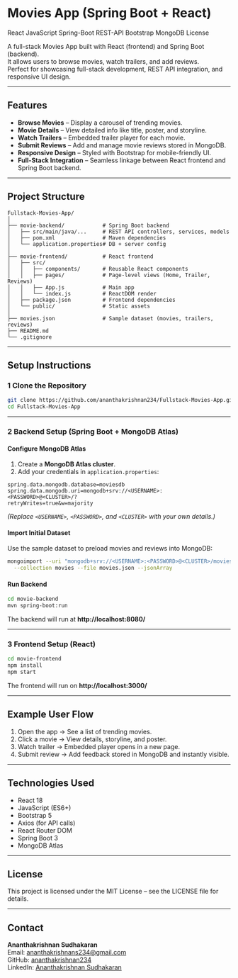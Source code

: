 

# Movies App (Spring Boot + React)  

React JavaScript Spring-Boot REST-API Bootstrap MongoDB License  

A full-stack Movies App built with React (frontend) and Spring Boot (backend).  
It allows users to browse movies, watch trailers, and add reviews.  
Perfect for showcasing full-stack development, REST API integration, and responsive UI design.  

---

## Features
- **Browse Movies** – Display a carousel of trending movies.  
- **Movie Details** – View detailed info like title, poster, and storyline.  
- **Watch Trailers** – Embedded trailer player for each movie.  
- **Submit Reviews** – Add and manage movie reviews stored in MongoDB.  
- **Responsive Design** – Styled with Bootstrap for mobile-friendly UI.  
- **Full-Stack Integration** – Seamless linkage between React frontend and Spring Boot backend.  

---

## Project Structure
```
Fullstack-Movies-App/
│
├── movie-backend/            # Spring Boot backend
│   ├── src/main/java/...     # REST API controllers, services, models
│   ├── pom.xml               # Maven dependencies
│   └── application.properties# DB + server config
│
├── movie-frontend/           # React frontend
│   ├── src/
│   │   ├── components/       # Reusable React components
│   │   ├── pages/            # Page-level views (Home, Trailer, Reviews)
│   │   ├── App.js            # Main app
│   │   └── index.js          # ReactDOM render
│   ├── package.json          # Frontend dependencies
│   └── public/               # Static assets
│
├── movies.json               # Sample dataset (movies, trailers, reviews)
├── README.md
└── .gitignore
```

---

## Setup Instructions

### 1 Clone the Repository
```bash
git clone https://github.com/ananthakrishnan234/Fullstack-Movies-App.git
cd Fullstack-Movies-App
```

---

### 2 Backend Setup (Spring Boot + MongoDB Atlas)

#### Configure MongoDB Atlas
1. Create a **MongoDB Atlas cluster**.  
2. Add your credentials in `application.properties`:  

```properties
spring.data.mongodb.database=moviesdb
spring.data.mongodb.uri=mongodb+srv://<USERNAME>:<PASSWORD>@<CLUSTER>/?
retryWrites=true&w=majority
```

*(Replace `<USERNAME>`, `<PASSWORD>`, and `<CLUSTER>` with your own details.)*  

#### Import Initial Dataset
Use the sample dataset to preload movies and reviews into MongoDB:  
```bash
mongoimport --uri "mongodb+srv://<USERNAME>:<PASSWORD>@<CLUSTER>/moviesdb" \
  --collection movies --file movies.json --jsonArray
```

#### Run Backend
```bash
cd movie-backend
mvn spring-boot:run
```

The backend will run at **http://localhost:8080/**  

---

### 3 Frontend Setup (React)

```bash
cd movie-frontend
npm install
npm start
```

The frontend will run on **http://localhost:3000/**  

---

## Example User Flow
1. Open the app → See a list of trending movies.  
2. Click a movie → View details, storyline, and poster.  
3. Watch trailer → Embedded player opens in a new page.  
4. Submit review → Add feedback stored in MongoDB and instantly visible.  

---

## Technologies Used
- React 18  
- JavaScript (ES6+)  
- Bootstrap 5  
- Axios (for API calls)  
- React Router DOM  
- Spring Boot 3  
- MongoDB Atlas  

---

## License
This project is licensed under the MIT License – see the LICENSE file for details.  

---

## Contact
**Ananthakrishnan Sudhakaran**  
 Email: [ananthakrishnans234@gmail.com](mailto:ananthakrishnans234@gmail.com)  
 GitHub: [ananthakrishnan234](https://github.com/ananthakrishnan234)  
 LinkedIn: [Ananthakrishnan Sudhakaran](https://www.linkedin.com/in/ananthakrishnan-sudhakaran)  
